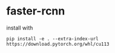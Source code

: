 # faster-rcnn

install with 
```
pip install -e . --extra-index-url https://download.pytorch.org/whl/cu113
```